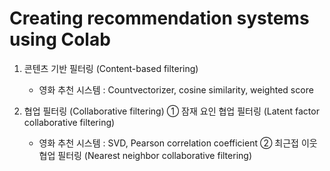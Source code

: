 # Creating recommendation systems using Colab

1. 콘텐츠 기반 필터링 (Content-based filtering)
   - 영화 추천 시스템 : Countvectorizer, cosine similarity, weighted score

2. 협업 필터링 (Collaborative filtering)
   ① 잠재 요인 협업 필터링 (Latent factor collaborative filtering)
     - 영화 추천 시스템 : SVD, Pearson correlation coefficient
   ② 최근접 이웃 협업 필터링 (Nearest neighbor collaborative filtering)
